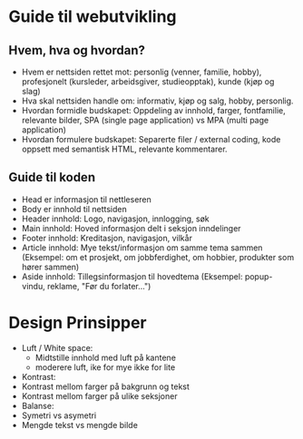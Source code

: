 # Guide til webutvikling

## Hvem, hva og hvordan?

- Hvem er nettsiden rettet mot: personlig (venner, familie, hobby), profesjonelt (kursleder, arbeidsgiver, studieopptak), kunde (kjøp og slag)
- Hva skal nettsiden handle om: informativ, kjøp og salg, hobby, personlig.
- Hvordan formidle budskapet: Oppdeling av innhold, farger, fontfamilie, relevante bilder, SPA (single page application) vs MPA (multi page application)
- Hvordan formulere budskapet: Separerte filer / external coding, kode oppsett med semantisk HTML, relevante kommentarer.

## Guide til koden

- Head er informasjon til nettleseren
- Body er innhold til nettsiden
- Header innhold: Logo, navigasjon, innlogging, søk
- Main innhold: Hoved informasjon delt i seksjon inndelinger
- Footer innhold: Kreditasjon, navigasjon, vilkår
- Article innhold: Mye tekst/informasjon om samme tema sammen (Eksempel: om et prosjekt, om jobbferdighet, om hobbier, produkter som hører sammen)
- Aside innhold: Tillegsinformasjon til hovedtema (Eksempel: popup-vindu, reklame, "Før du forlater...")

# Design Prinsipper
- Luft / White space:
  - Midtstille innhold med luft på kantene
  - moderere luft, ike for mye ikke for lite
- Kontrast:
 - Kontrast mellom farger på bakgrunn og tekst
 - Kontrast mellom farger på ulike seksjoner
- Balanse:
 - Symetri vs asymetri
 - Mengde tekst vs mengde bilde